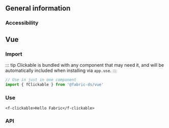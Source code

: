 <comp-head title="Clickable" />

## General information


### Accessibility


## Vue

### Import

::: tip
Clickable is bundled with any component that may need it, and will be automatically included when installing via `app.use`.
:::

```js
// Use in just in one component
import { fClickable } from '@fabric-ds/vue'
```

### Use

```vue-html
<f-clickable>Hello Fabric</f-clickable>
```

### API

<api-table vue component="Clickable" />
